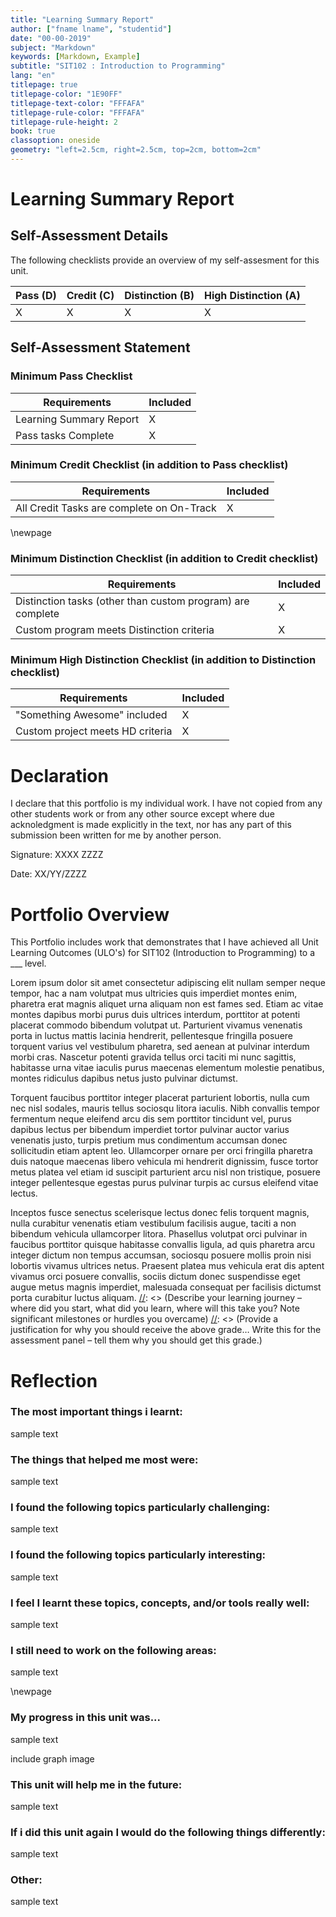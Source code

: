 ```yaml
---
title: "Learning Summary Report"
author: ["fname lname", "studentid"]
date: "00-00-2019"
subject: "Markdown"
keywords: [Markdown, Example]
subtitle: "SIT102 : Introduction to Programming"
lang: "en"
titlepage: true
titlepage-color: "1E90FF"
titlepage-text-color: "FFFAFA"
titlepage-rule-color: "FFFAFA"
titlepage-rule-height: 2
book: true
classoption: oneside
geometry: "left=2.5cm, right=2.5cm, top=2cm, bottom=2cm"
---
```

[//]: <> (above is for the tite page, wont be rendered here.)
[//]: <> (fill in teh relevant details...)
[//]: <> (comments like these dont render, were left in as a guide)


# Learning Summary Report

## Self-Assessment Details
The following checklists provide an overview of my self-assesment for this unit.

Pass (D) | Credit (C) | Distinction (B) | High Distinction (A)
---------|------------|-----------------|---------------------
X        |X           |X                |X

## Self-Assessment Statement

### Minimum Pass Checklist

Requirements | Included
--------------|-----------
Learning Summary Report | X
Pass tasks Complete | X


### Minimum Credit Checklist (in addition to Pass checklist)

Requirements | Included
------------|----------
All Credit Tasks are complete on On-Track | X

\newpage

### Minimum Distinction Checklist (in addition to Credit checklist)

Requirements | Included
------------|---------
Distinction tasks (other than custom program) are complete | X
Custom program meets Distinction criteria | X


### Minimum High Distinction Checklist (in addition to Distinction checklist)
Requirements | Included
------------|---------
"Something Awesome" included | X
Custom project meets HD criteria | X



# Declaration

I declare that this portfolio is my individual work. I have not copied from any other students work or from any other source except where due acknoledgment is made explicitly in the text, nor has any part of this submission been written for me by another person.

Signature: XXXX ZZZZ

Date: XX/YY/ZZZZ

# Portfolio Overview
This Portfolio includes work that demonstrates that I have achieved all Unit Learning Outcomes (ULO's) for SIT102 (Introduction to Programming) to a ___ level.

Lorem ipsum dolor sit amet consectetur adipiscing elit nullam semper neque tempor, hac a nam volutpat mus ultricies quis imperdiet montes enim, pharetra erat magnis aliquet urna aliquam non est fames sed. Etiam ac vitae montes dapibus morbi purus duis ultrices interdum, porttitor at potenti placerat commodo bibendum volutpat ut. Parturient vivamus venenatis porta in luctus mattis lacinia hendrerit, pellentesque fringilla posuere torquent varius vel vestibulum pharetra, sed aenean at pulvinar interdum morbi cras. Nascetur potenti gravida tellus orci taciti mi nunc sagittis, habitasse urna vitae iaculis purus maecenas elementum molestie penatibus, montes ridiculus dapibus netus justo pulvinar dictumst.

Torquent faucibus porttitor integer placerat parturient lobortis, nulla cum nec nisl sodales, mauris tellus sociosqu litora iaculis. Nibh convallis tempor fermentum neque eleifend arcu dis sem porttitor tincidunt vel, purus dapibus lectus per bibendum imperdiet tortor pulvinar auctor varius venenatis justo, turpis pretium mus condimentum accumsan donec sollicitudin etiam aptent leo. Ullamcorper ornare per orci fringilla pharetra duis natoque maecenas libero vehicula mi hendrerit dignissim, fusce tortor metus platea vel etiam id suscipit parturient arcu nisl non tristique, posuere integer pellentesque egestas purus pulvinar turpis ac cursus eleifend vitae lectus.

Inceptos fusce senectus scelerisque lectus donec felis torquent magnis, nulla curabitur venenatis etiam vestibulum facilisis augue, taciti a non bibendum vehicula ullamcorper litora. Phasellus volutpat orci pulvinar in faucibus porttitor quisque habitasse convallis ligula, ad quis pharetra arcu integer dictum non tempus accumsan, sociosqu posuere mollis proin nisi lobortis vivamus ultrices netus. Praesent platea mus vehicula erat dis aptent vivamus orci posuere convallis, sociis dictum donec suspendisse eget augue metus magnis imperdiet, malesuada consequat per facilisis dictumst porta curabitur luctus aliquam.
[//]: <> (Describe your learning journey – where did you start, what did you learn, where will this take you? Note significant milestones or hurdles you overcame)
[//]: <> (Provide a justification for why you should receive the above grade… Write this for the assessment panel – tell them why you should get this grade.)

[//]: <> (For Pass: you need to indicate how you have demonstrated all Unit Learning Outcomes to a minimal level)
[//]: <> (For Credit: you need to indicate how you have demonstrated all Unit Learning Outcomes to a good level)
[//]: <> (For Distinction: you need to indicate how you have been able to apply all of the Unit Learning Outcomes in achieving the distinction tasks)
[//]: <> (For High Distinction: you need to indicate how you have been able to extend beyond the material presented in the unit)

[//]: <> (In this section, refer to the tasks you have completed. These will be attached by Doubtfire after this summary. Do not try to demonstrate the outcomes here, this is just a summary.)
[//]: <> (Think of this like a cover letter to a job application – here it is a cover letter to your grade application)





# Reflection

### The most important things i learnt:
[//]:<> (List and explain)
sample text

### The things that helped me most were:
[//]:<> (List and explain – if none explain why)
sample text

### I found the following topics particularly challenging:
[//]:<> (List and explain – remove if none)
sample text

### I found the following topics particularly interesting:
[//]:<> (List and explain – remove if none)
sample text

### I feel I learnt these topics, concepts, and/or tools really well:
[//]:<> (List and explain – if none explain why, refer to your pieces for evidence to support your claims)
sample text

### I still need to work on the following areas:
[//]:<> (List and explain – if none explain why, refer to your pieces)
sample text

\newpage

### My progress in this unit was...
[//]:<> (Include a screenshot of your progress graph from On-Track, and comment on what happened from your perspective… what does the graph say about how you approached the unit?)
sample text

include graph image

### This unit will help me in the future:
[//]:<> (How will the things you learnt relate to the rest of your studies, and career. What have you learnt that will be valuable for you in the future?  )
sample text

### If i did this unit again I would do the following things differently:
[//]:<> (List and explain, how will you approach learning in the future? What things worked well, but what could you change to make sure you did better next time?)
sample text

### Other:
[//]:<> (Add any other reflections you think help you demonstrate your learning )
sample text






[//]: <> (SIT102 .md Template by T.Williams)
[//]: <> (For student use only.)
